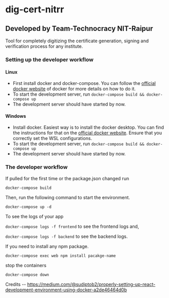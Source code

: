 # dig-cert-nitrr
<h2>Developed by Team-Technocracy NIT-Raipur</h2>

Tool for completely digitizing the certificate generation, signing and verification process for any institute.

<h3>Setting up the developer workflow</h3>
<h4>Linux</h4>

* First install docker and docker-compose. You can follow the <a href=https://docs.docker.com/desktop/install/linux-install/>official docker website</a> of docker for more details on how to do it.
* To start the development server, run `docker-compose build && docker-compose up`
* The development server should have started by now.

<h4>Windows</h4>

* Install docker. Easiest way is to install the docker desktop. You can find the instructions for that on the <a href=https://docs.docker.com/desktop/install/windows-install/>official docker website</a>. Ensure that you correctly set the WSL configurations.
* To start the development server, run `docker-compose build && docker-compose up`
* The development server should have started by now.

<h3>The developer workflow</h3>

If pulled for the first time or the package.json changed run

`docker-compose build`

Then, run the following command to start the environment.

`docker-compose up -d`

To see the logs of your app

`docker-compose logs -f frontend` to see the frontend logs and,

`docker-compose logs -f backend` to see the backend logs.

If you need to install any npm package.

`docker-compose exec web npm install pacakge-name`

stop the containers

`docker-compose down`

Credits -- https://medium.com/@sudiptob2/properly-setting-up-react-development-environment-using-docker-a2de46464d0b
